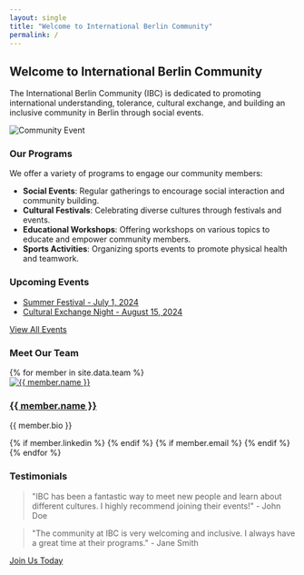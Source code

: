 ```yaml
---
layout: single
title: "Welcome to International Berlin Community"
permalink: /
---
```


## Welcome to International Berlin Community

The International Berlin Community (IBC) is dedicated to promoting international understanding, tolerance, cultural exchange, and building an inclusive community in Berlin through social events.

![Community Event](/assets/images/community-event.jpg)

### Our Programs

We offer a variety of programs to engage our community members:

- **Social Events**: Regular gatherings to encourage social interaction and community building.
- **Cultural Festivals**: Celebrating diverse cultures through festivals and events.
- **Educational Workshops**: Offering workshops on various topics to educate and empower community members.
- **Sports Activities**: Organizing sports events to promote physical health and teamwork.

### Upcoming Events

- [Summer Festival - July 1, 2024](/events/2024-07-01-summer-festival/)
- [Cultural Exchange Night - August 15, 2024](/events/2024-08-15-cultural-exchange-night/)

[View All Events](/events/)

### Meet Our Team

<div class="team">
  {% for member in site.data.team %}
  <div class="team-member">
    <a href="{{ member.link }}"><img src="{{ member.photo }}" alt="{{ member.name }}"></a>
    <h3><a href="{{ member.link }}">{{ member.name }}</a></h3>
    <p>{{ member.bio }}</p>
    <div class="team-member-links">
      {% if member.linkedin %}
      <a href="{{ member.linkedin }}" target="_blank"><i class="fab fa-linkedin"></i></a>
      {% endif %}
      {% if member.email %}
      <a href="mailto:{{ member.email }}"><i class="fas fa-envelope"></i></a>
      {% endif %}
    </div>
  </div>
  {% endfor %}
</div>

### Testimonials

> "IBC has been a fantastic way to meet new people and learn about different cultures. I highly recommend joining their events!" - John Doe

> "The community at IBC is very welcoming and inclusive. I always have a great time at their programs." - Jane Smith

[Join Us Today](/contact/)
